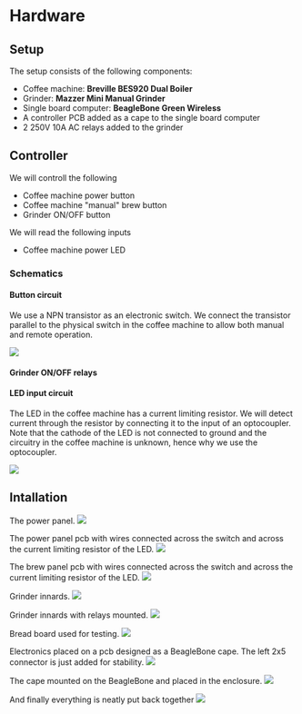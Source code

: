 # Hardware

## Setup

The setup consists of the following components:

- Coffee machine: **Breville BES920 Dual Boiler**
- Grinder: **Mazzer Mini Manual Grinder**
- Single board computer: **BeagleBone Green Wireless**
- A controller PCB added as a cape to the single board computer
- 2 250V 10A AC relays added to the grinder

## Controller

We will controll the following

- Coffee machine power button
- Coffee machine "manual" brew button
- Grinder ON/OFF button

We will read the following inputs

- Coffee machine power LED

### Schematics

#### Button circuit

We use a NPN transistor as an electronic switch. We connect the transistor parallel to the physical switch in the coffee machine to allow both manual and remote operation.

![](switch-output.jpg)

#### Grinder ON/OFF relays

#### LED input circuit

The LED in the coffee machine has a current limiting resistor. We will detect current through the resistor by connecting it to the input of an optocoupler. Note that the cathode of the LED is not connected to ground and the circuitry in the coffee machine is unknown, hence why we use the optocoupler.

![](led-input.jpg)

## Intallation

The power panel.
![](power-panel.JPG)

The power panel pcb with wires connected across the switch and across the current limiting resistor of the LED.
![](power-panel-pcb.JPG)

The brew panel pcb with wires connected across the switch and across the current limiting resistor of the LED.
![](brew-panel-pcb.JPG)

Grinder innards.
![](grinder.JPG)

Grinder innards with relays mounted.
![](grinder-relays.JPG)

Bread board used for testing.
![](bread-board.JPG)

Electronics placed on a pcb designed as a BeagleBone cape. The left 2x5 connector is just added for stability.
![](pcb.JPG)

The cape mounted on the BeagleBone and placed in the enclosure.
![](enclosure.JPG)

And finally everything is neatly put back together
![](done.JPG)
